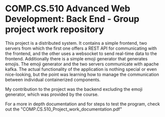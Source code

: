 # COMP.CS.510 Advanced Web Development: Back End - Group project work repository

This project is a distributed system. It contains a simple frontend, two servers from which the first one offers a REST API for communicating with the frontend, and the other uses a websocket to send real-time data to the frontend. Additionally there is a simple emoji generator that generates emojis. The emoji generator and the two servers communicate with apache kafka. The actual functionality of the application is nothing special or even nice-looking, but the point was learning how to manage the communication between individual containerized components.

My contribution to the project was the backend excluding the emoji generator, which was provided by the course.

For a more in depth documentation and for steps to test the program, check out the "COMP.CS.510_Project_work_documentation.pdf"
